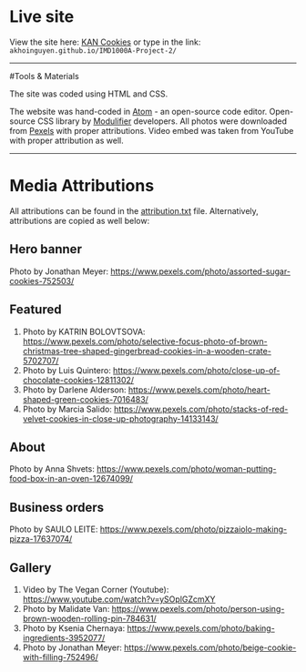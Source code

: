 # Live site

View the site here: [KAN Cookies](https://akhoinguyen.github.io/IMD1000A-Project-2/) or type in the link: ```akhoinguyen.github.io/IMD1000A-Project-2/```

---

#Tools &amp; Materials

The site was coded using HTML and CSS.

The website was hand-coded in [Atom](https://atom-editor.cc/) - an open-source code editor.
Open-source CSS library by [Modulifier](https://modulifier.web-dev.tools/#responsive;images;list-group;embed;media-object;accessibility;print) developers.
All photos were downloaded from [Pexels](https://www.pexels.com/) with proper attributions.
Video embed was taken from YouTube with proper attribution as well.

---

# Media Attributions

All attributions can be found in the [attribution.txt](https://github.com/akhoinguyen/IMD1000A-Project-2/blob/main/attributions.txt) file. Alternatively, attributions are copied as well below:

## Hero banner

Photo by Jonathan Meyer: https://www.pexels.com/photo/assorted-sugar-cookies-752503/

## Featured

1. Photo by KATRIN  BOLOVTSOVA: https://www.pexels.com/photo/selective-focus-photo-of-brown-christmas-tree-shaped-gingerbread-cookies-in-a-wooden-crate-5702707/
2. Photo by Luis Quintero: https://www.pexels.com/photo/close-up-of-chocolate-cookies-12811302/
3. Photo by Darlene Alderson: https://www.pexels.com/photo/heart-shaped-green-cookies-7016483/
4. Photo by Marcia Salido: https://www.pexels.com/photo/stacks-of-red-velvet-cookies-in-close-up-photography-14133143/

## About

Photo by Anna Shvets: https://www.pexels.com/photo/woman-putting-food-box-in-an-oven-12674099/

## Business orders

Photo by SAULO LEITE: https://www.pexels.com/photo/pizzaiolo-making-pizza-17637074/

## Gallery

1. Video by The Vegan Corner (Youtube): https://www.youtube.com/watch?v=ySOplGZcmXY
2. Photo by Malidate Van: https://www.pexels.com/photo/person-using-brown-wooden-rolling-pin-784631/
3. Photo by Ksenia Chernaya: https://www.pexels.com/photo/baking-ingredients-3952077/
4. Photo by Jonathan Meyer: https://www.pexels.com/photo/beige-cookie-with-filling-752496/
